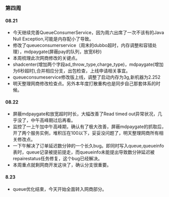 ### 第四周

#### 08.21

* 今天继续完善QueueConsumerService，因为周六出席了一次不该有的Java Null Exception,可能是内存配小了导致。
* 修改了queueconsumerservice（周末的dubbo超时，内存调整和容错处理），mdpaygate(屏蔽pay的队列，放宽6秒)
* 本周梳理此次网商修改的关键点。
* shadcenter(增加两个字段ad_throw_type,charge_type)，mdpaygate(增加为6秒超时),合并相应分支，出包检查，上线申请相关事宜。
* queueconsumeservice修改版上线，调整了启动内存为3g,新机器为2.252
* 明天整理网商修改检查点。另外本年度打散重构也是同步自己那套体系的时候。
#### 08.22
* 屏蔽mdpaygate和放宽超时时长，大幅改善了Read timed out异常状况，几乎没了，中午高峰期过后再看。
* 监控了一上午加中午高峰期，确认有了极大改善，屏蔽mdpaygate的抓取后，开了两个服务实例，堆积压在100以下，妥妥没问题了，明天整理网商所有相关修改点。
* 一下午解决了订单延迟数分钟的一个长久bug。即同时写入queue,queueinfo表时，queue记录被提前提走，而queueinfo未能提出导致数分钟延迟被repairestatus任务修复，这个bug已经解决。
* 本周重点就剩网商开发这块了，确认分支很重要。

#### 8.23

* queue优化结束，今天开始全面转入网商部分。

